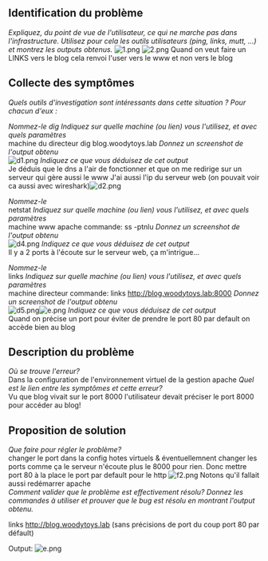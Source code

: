 ## Identification du problème
*Expliquez, du point de vue de l'utilisateur, ce qui ne marche pas dans l'infrastructure.  Utilisez pour cela les outils utilisateurs (ping, links, mutt, ...) et montrez les outputs obtenus.*
![1.png](img%2F1%2F1.png)
![2.png](img%2F1%2F2.png)
Quand on veut faire un LINKS vers le blog cela renvoi l'user vers le www et non vers le blog

## Collecte des symptômes
*Quels outils d'investigation sont intéressants dans cette situation ? Pour chacun d'eux :*

*Nommez-le*
*dig*
*Indiquez sur quelle machine (ou lien) vous l'utilisez, et avec quels paramètres*  
machine du directeur dig blog.woodytoys.lab
*Donnez un screenshot de l'output obtenu*   
![d1.png](img%2F1%2Fd1.png)
*Indiquez ce que vous déduisez de cet output*  
Je déduis que le dns a l'air de fonctionner et que on me redirige sur un serveur qui gère aussi le www
J'ai aussi l'ip du serveur web (on pouvait voir ca aussi avec wireshark)![d2.png](img%2F1%2Fd2.png)


*Nommez-le*  
netstat
*Indiquez sur quelle machine (ou lien) vous l'utilisez, et avec quels paramètres*  
machine www apache commande: ss -ptnlu
*Donnez un screenshot de l'output obtenu*   
![d4.png](img%2F1%2Fd4.png)
*Indiquez ce que vous déduisez de cet output*  
Il y a 2 ports à l'écoute sur le serveur web, ça m'intrigue...

*Nommez-le*    
links
*Indiquez sur quelle machine (ou lien) vous l'utilisez, et avec quels paramètres*  
machine directeur commande: links http://blog.woodytoys.lab:8000
*Donnez un screenshot de l'output obtenu*    
![d5.png](img%2F1%2Fd5.png)![e.png](img%2F1%2Fe.png)
*Indiquez ce que vous déduisez de cet output*    
Quand on précise un port pour éviter de prendre le port 80 par default on accède bien au blog




## Description du problème 
*Où se trouve l'erreur?*  
Dans la configuration de l'environnement virtuel de la gestion apache
*Quel est le lien entre les symptômes et cette erreur?*  
Vu que blog vivait sur le port 8000 l'utilisateur devait préciser le port 8000 pour accéder au blog!
## Proposition de solution 
*Que faire pour régler le problème?*  
changer le port dans la config hotes virtuels & éventuellemnent changer les ports comme
ça le serveur n'écoute plus le 8000 pour rien. Donc mettre port 80 à la place le port par default pour le http
![f2.png](img%2F1%2Ff2.png)
Notons qu'il fallait aussi redémarrer apache  
*Comment valider que le problème est effectivement résolu? Donnez les commandes à utiliser et prouver que le bug est résolu en montrant l'output obtenu.*  

links http://blog.woodytoys.lab (sans précisions de port du coup port 80 par défault)  


Output:
![e.png](img%2F1%2Fe.png)